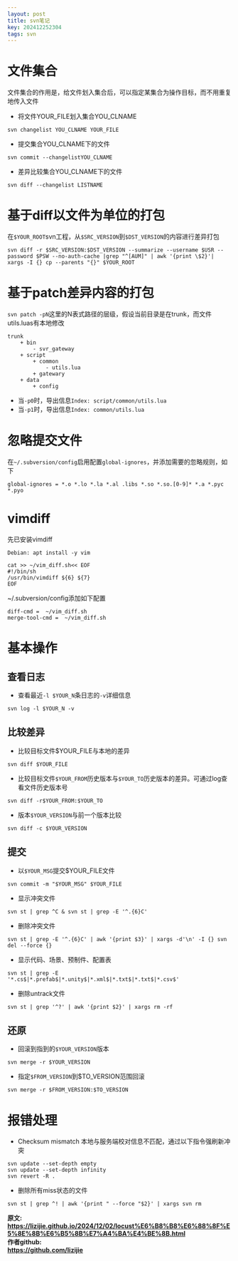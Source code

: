 ```yaml
---
layout: post
title: svn笔记
key: 202412252304
tags: svn
---
```


# 文件集合
文件集合的作用是，给文件划入集合后，可以指定某集合为操作目标，而不用重复地传入文件

- 将文件YOUR_FILE划入集合YOU_CLNAME
```
svn changelist YOU_CLNAME YOUR_FILE
```

- 提交集合YOU_CLNAME下的文件
```
svn commit --changelistYOU_CLNAME
```

- 差异比较集合YOU_CLNAME下的文件
```
svn diff --changelist LISTNAME
```

# 基于diff以文件为单位的打包
在`$YOUR_ROOT`svn工程，从`$SRC_VERSION`到`$DST_VERSION`的内容进行差异打包
```
svn diff -r $SRC_VERSION:$DST_VERSION --summarize --username $USR --password $PSW --no-auth-cache |grep "^[AUM]" | awk '{print \$2}'| xargs -I {} cp --parents "{}" $YOUR_ROOT
```

# 基于patch差异内容的打包
`svn patch -pN`这里的N表式路径的层级，假设当前目录是在trunk，而文件utils.luas有本地修改
```
trunk
    + bin
        - svr_gateway
    + script
        + common
            - utils.lua
        + gatewary
    + data
        + config
```
- 当`-p0`时，导出信息`Index: script/common/utils.lua`
- 当`-p1`时，导出信息`Index: common/utils.lua`


# 忽略提交文件
在`~/.subversion/config`启用配置`global-ignores`，并添加需要的忽略规则，如下
```
global-ignores = *.o *.lo *.la *.al .libs *.so *.so.[0-9]* *.a *.pyc *.pyo
```

# vimdiff
先已安装vimdiff
```
Debian: apt install -y vim
```

```
cat >> ~/vim_diff.sh<< EOF
#!/bin/sh
/usr/bin/vimdiff ${6} ${7}
EOF
```
~/.subversion/config添加如下配置
```
diff-cmd =  ~/vim_diff.sh
merge-tool-cmd =  ~/vim_diff.sh
```

# 基本操作

## 查看日志
- 查看最近`-l $YOUR_N`条日志的`-v`详细信息
```
svn log -l $YOUR_N -v
```

## 比较差异
- 比较目标文件$YOUR_FILE与本地的差异
```
svn diff $YOUR_FILE
```

- 比较目标文件`$YOUR_FROM`历史版本与`$YOUR_TO`历史版本的差异。可通过log查看文件历史版本号
```
svn diff -r$YOUR_FROM:$YOUR_TO
```

- 版本`$YOUR_VERSION`与前一个版本比较
```
svn diff -c $YOUR_VERSION
```

## 提交
- 以`$YOUR_MSG`提交$YOUR_FILE文件
```
svn commit -m "$YOUR_MSG" $YOUR_FILE
```

- 显示冲突文件
```
svn st | grep ^C & svn st | grep -E '^.{6}C'
```

- 删除冲突文件
```
svn st | grep -E '^.{6}C' | awk '{print $3}' | xargs -d'\n' -I {} svn del --force {}
```

- 显示代码、场景、预制件、配置表
```
svn st | grep -E '*.cs$|*.prefab$|*.unity$|*.xml$|*.txt$|*.txt$|*.csv$'
```

- 删除untrack文件
```
svn st | grep '^?' | awk '{print $2}' | xargs rm -rf
```

## 还原

- 回滚到指到的`$YOUR_VERSION`版本
```
svn merge -r $YOUR_VERSION
```
- 指定`$FROM_VERSION`到$TO_VERSION范围回滚
```
svn merge -r $FROM_VERSION:$TO_VERSION
```

# 报错处理
- Checksum mismatch
本地与服务端校对信息不匹配，通过以下指令强刷新冲突
```
svn update --set-depth empty
svn update --set-depth infinity
svn revert -R .
```

- 删除所有miss状态的文件
```
svn st | grep ^! | awk '{print " --force "$2}' | xargs svn rm
```


<b>原文:<br>
<https://lizijie.github.io/2024/12/02/locust%E6%B8%B8%E6%88%8F%E5%8E%8B%E6%B5%8B%E7%A4%BA%E4%BE%8B.html>
<br>
作者github:<br>
<https://github.com/lizijie>
</b>
